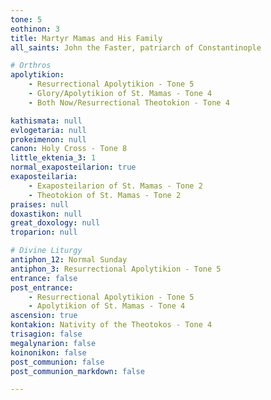 ```yaml
---
tone: 5
eothinon: 3
title: Martyr Mamas and His Family
all_saints: John the Faster, patriarch of Constantinople

# Orthros
apolytikion:
    - Resurrectional Apolytikion - Tone 5
    - Glory/Apolytikion of St. Mamas - Tone 4
    - Both Now/Resurrectional Theotokion - Tone 4

kathismata: null
evlogetaria: null
prokeimenon: null
canon: Holy Cross - Tone 8
little_ektenia_3: 1
normal_exaposteilarion: true
exaposteilaria:
    - Exaposteilarion of St. Mamas - Tone 2
    - Theotokion of St. Mamas - Tone 2
praises: null
doxastikon: null
great_doxology: null
troparion: null

# Divine Liturgy
antiphon_12: Normal Sunday
antiphon_3: Resurrectional Apolytikion - Tone 5
entrance: false
post_entrance:
    - Resurrectional Apolytikion - Tone 5
    - Apolytikion of St. Mamas - Tone 4
ascension: true
kontakion: Nativity of the Theotokos - Tone 4
trisagion: false
megalynarion: false
koinonikon: false
post_communion: false
post_communion_markdown: false

---
```



